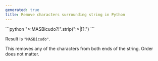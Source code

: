 ```yaml
---
generated: true
title: Remove characters surrounding string in Python
---
```


<div markdown="1" class="ans">
```python
">:MASBicudo?!".strip(":>|!?.")
```
</div>

Result is `"MASBicudo"`.

This removes any of the characters from both ends of the string.
Order does not matter.
